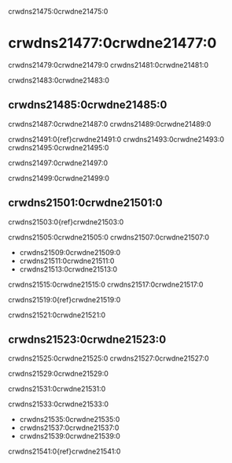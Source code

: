 crwdns21475:0crwdne21475:0
# crwdns21477:0crwdne21477:0

crwdns21479:0crwdne21479:0 crwdns21481:0crwdne21481:0

crwdns21483:0crwdne21483:0
## crwdns21485:0crwdne21485:0

crwdns21487:0crwdne21487:0 crwdns21489:0crwdne21489:0

crwdns21491:0{ref}crwdne21491:0 crwdns21493:0crwdne21493:0 crwdns21495:0crwdne21495:0

crwdns21497:0crwdne21497:0

crwdns21499:0crwdne21499:0
## crwdns21501:0crwdne21501:0

crwdns21503:0{ref}crwdne21503:0

crwdns21505:0crwdne21505:0 crwdns21507:0crwdne21507:0
- crwdns21509:0crwdne21509:0
- crwdns21511:0crwdne21511:0
- crwdns21513:0crwdne21513:0

crwdns21515:0crwdne21515:0 crwdns21517:0crwdne21517:0

crwdns21519:0{ref}crwdne21519:0

crwdns21521:0crwdne21521:0
## crwdns21523:0crwdne21523:0

crwdns21525:0crwdne21525:0 crwdns21527:0crwdne21527:0

crwdns21529:0crwdne21529:0

crwdns21531:0crwdne21531:0

crwdns21533:0crwdne21533:0
- crwdns21535:0crwdne21535:0
- crwdns21537:0crwdne21537:0
- crwdns21539:0crwdne21539:0

crwdns21541:0{ref}crwdne21541:0
